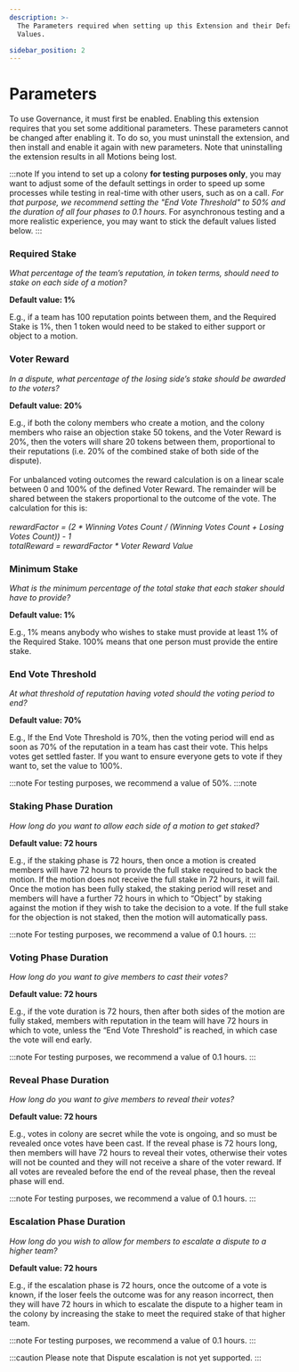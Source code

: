 ```yaml
---
description: >-
  The Parameters required when setting up this Extension and their Default
  Values.

sidebar_position: 2
---
```


# Parameters

To use Governance, it must first be enabled. Enabling this extension requires that you set some additional parameters. These parameters cannot be changed after enabling it. To do so, you must uninstall the extension, and then install and enable it again with new parameters. Note that uninstalling the extension results in all Motions being lost.

:::note
If you intend to set up a colony **for testing purposes only**, you may want to adjust some of the default settings in order to speed up some processes while testing in real-time with other users, such as on a call. _For that purpose, we recommend setting the "End Vote Threshold" to 50% and the duration of all four phases to 0.1 hours._ For asynchronous testing and a more realistic experience, you may want to stick the default values listed below.
:::

### Required Stake

_What percentage of the team’s reputation, in token terms, should need to stake on each side of a motion?_

**Default value: 1%**

E.g., if a team has 100 reputation points between them, and the Required Stake is 1%, then 1 token would need to be staked to either support or object to a motion.

### Voter Reward

_In a dispute, what percentage of the losing side’s stake should be awarded to the voters?_

**Default value: 20%**

E.g., if both the colony members who create a motion, and the colony members who raise an objection stake 50 tokens, and the Voter Reward is 20%, then the voters will share 20 tokens between them, proportional to their reputations (i.e. 20% of the combined stake of both side of the dispute).\
\
For unbalanced voting outcomes the reward calculation is on a linear scale between 0 and 100% of the defined Voter Reward. The remainder will be shared between the stakers proportional to the outcome of the vote. The calculation for this is: \
\
_rewardFactor = (2 \* Winning Votes Count / (Winning Votes Count + Losing Votes Count)) - 1_\
_totalReward = rewardFactor \* Voter Reward Value_

### Minimum Stake

_What is the minimum percentage of the total stake that each staker should have to provide?_

**Default value: 1%**

E.g., 1% means anybody who wishes to stake must provide at least 1% of the Required Stake. 100% means that one person must provide the entire stake.

### End Vote Threshold

_At what threshold of reputation having voted should the voting period to end?_

**Default value: 70%**

E.g., If the End Vote Threshold is 70%, then the voting period will end as soon as 70% of the reputation in a team has cast their vote. This helps votes get settled faster. If you want to ensure everyone gets to vote if they want to, set the value to 100%.

:::note
For testing purposes, we recommend a value of 50%.
:::note

### Staking Phase Duration

_How long do you want to allow each side of a motion to get staked?_

**Default value: 72 hours**

E.g., if the staking phase is 72 hours, then once a motion is created members will have 72 hours to provide the full stake required to back the motion. If the motion does not receive the full stake in 72 hours, it will fail. Once the motion has been fully staked, the staking period will reset and members will have a further 72 hours in which to “Object” by staking against the motion if they wish to take the decision to a vote. If the full stake for the objection is not staked, then the motion will automatically pass.

:::note
For testing purposes, we recommend a value of 0.1 hours.
:::

### Voting Phase Duration

_How long do you want to give members to cast their votes?_

**Default value: 72 hours**

E.g., if the vote duration is 72 hours, then after both sides of the motion are fully staked, members with reputation in the team will have 72 hours in which to vote, unless the “End Vote Threshold” is reached, in which case the vote will end early.

:::note
For testing purposes, we recommend a value of 0.1 hours.
:::

### Reveal Phase Duration

_How long do you want to give members to reveal their votes?_

**Default value: 72 hours**

E.g., votes in colony are secret while the vote is ongoing, and so must be revealed once votes have been cast. If the reveal phase is 72 hours long, then members will have 72 hours to reveal their votes, otherwise their votes will not be counted and they will not receive a share of the voter reward. If all votes are revealed before the end of the reveal phase, then the reveal phase will end.

:::note
For testing purposes, we recommend a value of 0.1 hours.
:::

### Escalation Phase Duration

_How long do you wish to allow for members to escalate a dispute to a higher team?_

**Default value: 72 hours**

E.g., if the escalation phase is 72 hours, once the outcome of a vote is known, if the loser feels the outcome was for any reason incorrect, then they will have 72 hours in which to escalate the dispute to a higher team in the colony by increasing the stake to meet the required stake of that higher team.

:::note
For testing purposes, we recommend a value of 0.1 hours.
:::

:::caution
Please note that Dispute escalation is not yet supported.
:::

